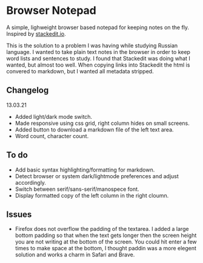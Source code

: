 # Browser Notepad

A simple, lighweight browser based notepad for keeping notes on the fly. Inspired by [stackedit.io](https://stackedit.io).

This is the solution to a problem I was having while studying Russian language. I wanted to take plain text notes in the browser in order to keep word lists and sentences to study. I found that Stackedit was doing what I wanted, but almost too well. When copying links into Stackedit the html is convered to markdown, but I wanted all metadata stripped.

## Changelog

13.03.21

- Added light/dark mode switch.
- Made responsive using css grid, right column hides on small screens.
- Added button to download a markdown file of the left text area.
- Word count, character count.

## To do

- Add basic syntax highlighting/formatting for markdown.
- Detect browser or system dark/lightmode preferences and adjust accordingly.
- Switch between serif/sans-serif/manospece font.
- Display formatted copy of the left column in the right cloumn.

## Issues

- Firefox does not overflow the padding of the textarea. I added a large bottom padding so that when the text gets longer then the screen height you are not writing at the bottom of the screen. You could hit enter a few times to make space at the bottom, I thought paddin was a more elegent solution and works a charm in Safari and Brave.
